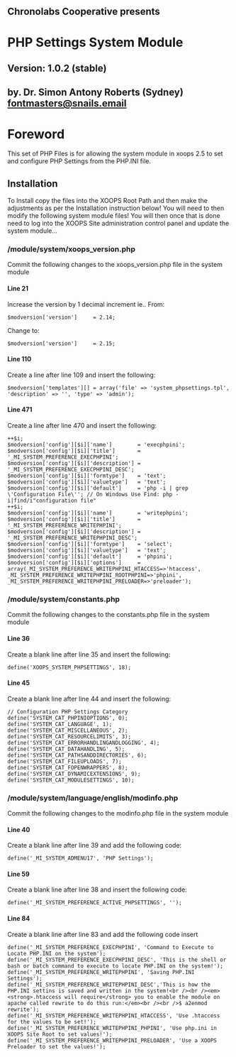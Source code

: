 ## Chronolabs Cooperative presents
# PHP Settings System Module  
## Version: 1.0.2 (stable)
## by. Dr. Simon Antony Roberts (Sydney) <fontmasters@snails.email>

# Foreword

This set of PHP Files is for allowing the system module in xoops 2.5 to set and configure PHP Settings from the PHP.INI file. 

## Installation

To Install copy the files into the XOOPS Root Path and then make the adjustments as per the Installation instruction below! You will need to then modify the following system module files! You will then once that is done need to log into the XOOPS Site administration control panel and update the system module...

### /module/system/xoops_version.php

Commit the following changes to the xoops_version.php file in the system module

#### Line 21

Increase the version by 1 decimal increment ie.. From:

    $modversion['version']     = 2.14;

Change to:

    $modversion['version']     = 2.15;

#### Line 110

Create a line after line 109 and insert the following:

    $modversion['templates'][] = array('file' => 'system_phpsettings.tpl', 'description' => '', 'type' => 'admin');

#### Line 471

Create a line after line 470 and insert the following:

    ++$i;
    $modversion['config'][$i]['name']        = 'execphpini';
    $modversion['config'][$i]['title']       = '_MI_SYSTEM_PREFERENCE_EXECPHPINI';
    $modversion['config'][$i]['description'] = '_MI_SYSTEM_PREFERENCE_EXECPHPINI_DESC';
    $modversion['config'][$i]['formtype']    = 'text';
    $modversion['config'][$i]['valuetype']   = 'text';
    $modversion['config'][$i]['default']     = 'php -i | grep \'Configuration File\''; // On Windows Use Find: php -i|find/i"configuration file"
    ++$i;
    $modversion['config'][$i]['name']        = 'writephpini';
    $modversion['config'][$i]['title']       = '_MI_SYSTEM_PREFERENCE_WRITEPHPINI';
    $modversion['config'][$i]['description'] = '_MI_SYSTEM_PREFERENCE_WRITEPHPINI_DESC';
    $modversion['config'][$i]['formtype']    = 'select';
    $modversion['config'][$i]['valuetype']   = 'text';
    $modversion['config'][$i]['default']     = 'phpini';
    $modversion['config'][$i]['options']     = array(_MI_SYSTEM_PREFERENCE_WRITEPHPINI_HTACCESS=>'htaccess', _MI_SYSTEM_PREFERENCE_WRITEPHPINI_ROOTPHPINI=>'phpini', _MI_SYSTEM_PREFERENCE_WRITEPHPINI_PRELOADER=>'preloader');

### /module/system/constants.php

Commit the following changes to the constants.php file in the system module

#### Line 36

Create a blank line after line 35 and insert the following:

    define('XOOPS_SYSTEM_PHPSETTINGS', 18);

#### Line 45

Create a blank line after line 44 and insert the following:

    // Configuration PHP Settings Category
    define('SYSTEM_CAT_PHPINIOPTIONS', 0);
    define('SYSTEM_CAT_LANGUAGE', 1);
    define('SYSTEM_CAT_MISCELLANEOUS', 2);
    define('SYSTEM_CAT_RESOURCELIMITS', 3);
    define('SYSTEM_CAT_ERRORHANDLINGANDLOGGING', 4);
    define('SYSTEM_CAT_DATAHANDLING', 5);
    define('SYSTEM_CAT_PATHSANDDIRECTORIES', 6);
    define('SYSTEM_CAT_FILEUPLOADS', 7);
    define('SYSTEM_CAT_FOPENWRAPPERS', 8);
    define('SYSTEM_CAT_DYNAMICEXTENSIONS', 9);
    define('SYSTEM_CAT_MODULESETTINGS', 10);

### /module/system/language/english/modinfo.php

Commit the following changes to the modinfo.php file in the system module

#### Line 40

Create a blank line after line 39 and add the following code:

    define('_MI_SYSTEM_ADMENU17', 'PHP Settings');

#### Line 59

Create a blank line after line 38 and insert the following code:

    define('_MI_SYSTEM_PREFERENCE_ACTIVE_PHPSETTINGS', '');

#### Line 84

Create a blank line after line 83 and add the following code insert

    define('_MI_SYSTEM_PREFERENCE_EXECPHPINI', 'Command to Execute to Locate PHP.INI on the system');
    define('_MI_SYSTEM_PREFERENCE_EXECPHPINI_DESC', 'This is the shell or bash or batch command to execute to locate PHP.INI on the system!');
    define('_MI_SYSTEM_PREFERENCE_WRITEPHPINI', 'Saving PHP.INI Settings');
    define('_MI_SYSTEM_PREFERENCE_WRITEPHPINI_DESC','This is how the PHP.INI settins is saved and written in the system!<br /><br /><em><strong>.htaccess will require</strong> you to enable the module on apache called rewrite to do this run:</em><br /><br />$ a2enmod rewrite');
    define('_MI_SYSTEM_PREFERENCE_WRITEPHPINI_HTACCESS', 'Use .htaccess for the values to be set!');
    define('_MI_SYSTEM_PREFERENCE_WRITEPHPINI_PHPINI', 'Use php.ini in XOOPS Site Root to set values!');
    define('_MI_SYSTEM_PREFERENCE_WRITEPHPINI_PRELOADER', 'Use a XOOPS Preloader to set the values!');
